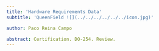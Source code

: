 ```yaml
---
title: 'Hardware Requirements Data'
subtitle: 'QueenField ![](../../../../../../icon.jpg)'

author: Paco Reina Campo

abstract: Certification. DO-254. Review.
---
```

